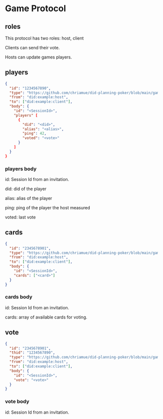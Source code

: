 # Game Protocol

## roles

This protocol has two roles: host, client

Clients can send their vote.

Hosts can update games players.

## players

```json
{
  "id": "1234567890",
  "type": "https://github.com/chriamue/did-planning-poker/blob/main/game.md#players",
  "from": "did:example:host",
  "to": ["did:example:client"],
  "body": {
    "id": "<SessionId>",
    "players" [
      {
        "did": "<did>",
        "alias": "<alias>",
        "ping": 42,
        "voted": "<vote>"
      }
    ]
  }
}
```

### players body

id: Session Id from an invitation.

did: did of the player

alias: alias of the player

ping: ping of the player the host measured

voted: last vote

## cards

```json
{
  "id": "2345678901",
  "type": "https://github.com/chriamue/did-planning-poker/blob/main/game.md#cards",
  "from": "did:example:host",
  "to": ["did:example:client"],
  "body": {
    "id": "<SessionId>",
    "cards": ["<card>"]
  }
}
```

### cards body

id: Session Id from an invitation.

cards: array of available cards for voting.

## vote

```json
{
  "id": "2345678901",
  "thid": "1234567890",
  "type": "https://github.com/chriamue/did-planning-poker/blob/main/game.md#vote",
  "from": "did:example:host",
  "to": ["did:example:client"],
  "body": {
    "id": "<SessionId>",
    "vote": "<vote>"
  }
}
```

### vote body

id: Session Id from an invitation.
